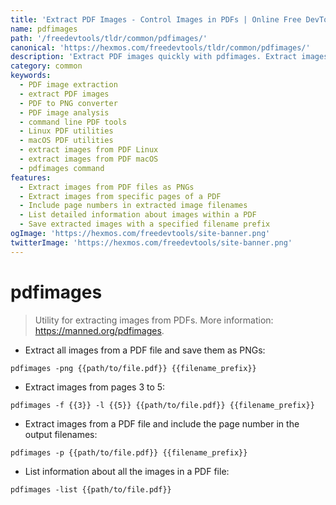 ```yaml
---
title: 'Extract PDF Images - Control Images in PDFs | Online Free DevTools by Hexmos'
name: pdfimages
path: '/freedevtools/tldr/common/pdfimages/'
canonical: 'https://hexmos.com/freedevtools/tldr/common/pdfimages/'
description: 'Extract PDF images quickly with pdfimages. Extract images from PDF files and list image information effortlessly. Free online tool, no registration required.'
category: common
keywords:
  - PDF image extraction
  - extract PDF images
  - PDF to PNG converter
  - PDF image analysis
  - command line PDF tools
  - Linux PDF utilities
  - macOS PDF utilities
  - extract images from PDF Linux
  - extract images from PDF macOS
  - pdfimages command
features:
  - Extract images from PDF files as PNGs
  - Extract images from specific pages of a PDF
  - Include page numbers in extracted image filenames
  - List detailed information about images within a PDF
  - Save extracted images with a specified filename prefix
ogImage: 'https://hexmos.com/freedevtools/site-banner.png'
twitterImage: 'https://hexmos.com/freedevtools/site-banner.png'
---
```


# pdfimages

> Utility for extracting images from PDFs.
> More information: <https://manned.org/pdfimages>.

- Extract all images from a PDF file and save them as PNGs:

`pdfimages -png {{path/to/file.pdf}} {{filename_prefix}}`

- Extract images from pages 3 to 5:

`pdfimages -f {{3}} -l {{5}} {{path/to/file.pdf}} {{filename_prefix}}`

- Extract images from a PDF file and include the page number in the output filenames:

`pdfimages -p {{path/to/file.pdf}} {{filename_prefix}}`

- List information about all the images in a PDF file:

`pdfimages -list {{path/to/file.pdf}}`
